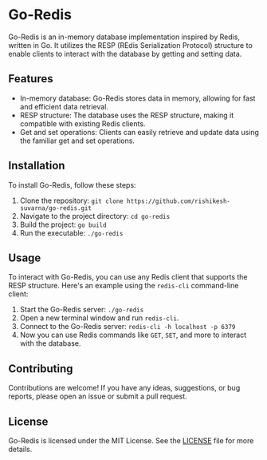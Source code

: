 # Go-Redis

Go-Redis is an in-memory database implementation inspired by Redis, written in Go. It utilizes the RESP (REdis Serialization Protocol) structure to enable clients to interact with the database by getting and setting data.

## Features

- In-memory database: Go-Redis stores data in memory, allowing for fast and efficient data retrieval.
- RESP structure: The database uses the RESP structure, making it compatible with existing Redis clients.
- Get and set operations: Clients can easily retrieve and update data using the familiar get and set operations.

## Installation

To install Go-Redis, follow these steps:

1. Clone the repository: `git clone https://github.com/rishikesh-suvarna/go-redis.git`
2. Navigate to the project directory: `cd go-redis`
3. Build the project: `go build`
4. Run the executable: `./go-redis`

## Usage

To interact with Go-Redis, you can use any Redis client that supports the RESP structure. Here's an example using the `redis-cli` command-line client:

1. Start the Go-Redis server: `./go-redis`
2. Open a new terminal window and run `redis-cli`.
3. Connect to the Go-Redis server: `redis-cli -h localhost -p 6379`
4. Now you can use Redis commands like `GET`, `SET`, and more to interact with the database.

## Contributing

Contributions are welcome! If you have any ideas, suggestions, or bug reports, please open an issue or submit a pull request.

## License

Go-Redis is licensed under the MIT License. See the [LICENSE](LICENSE) file for more details.
